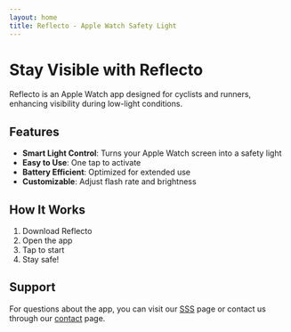 ```yaml
---
layout: home
title: Reflecto - Apple Watch Safety Light
---
```


# Stay Visible with Reflecto

Reflecto is an Apple Watch app designed for cyclists and runners, enhancing visibility during low-light conditions.

## Features

- **Smart Light Control**: Turns your Apple Watch screen into a safety light
- **Easy to Use**: One tap to activate
- **Battery Efficient**: Optimized for extended use
- **Customizable**: Adjust flash rate and brightness

## How It Works

1. Download Reflecto
2. Open the app
3. Tap to start
4. Stay safe!

## Support

For questions about the app, you can visit our [SSS](/faq) page or contact us through our [contact](/contact) page. 